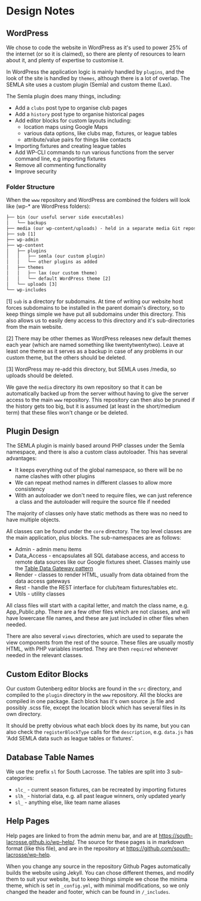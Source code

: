 # Design Notes

## WordPress

We chose to code the website in WordPress as it's used to power 25% of the internet (or so it is claimed), so there are plenty of resources to learn about it, and plenty of expertise to customise it.

In WordPress the application logic is mainly handled by `plugins`, and the look of the site is handled by `themes`, although there is a lot of overlap. The SEMLA site uses a custom plugin (Semla) and custom theme (Lax).

The Semla plugin does many things, including:

* Add a `clubs` post type to organise club pages
* Add a `history` post type to organise historical pages
* Add editor blocks for custom layouts including:
    * location maps using Google Maps
    * various data options, like clubs map, fixtures, or league tables
    * attribute/value pairs for things like contacts
* Importing fixtures and creating league tables
* Add WP-CLI commands to run various functions from the server command line, e.g importing fixtures
* Remove all commenting functionality
* Improve security

### Folder Structure

When the `www` repository and WordPress are combined the folders will look like (wp-* are WordPress folders):

```txt
├── bin (our useful server side executables)
│   └── backups
├── media (our wp-content/uploads) - held in a separate media Git repository
├── sub [1]
├── wp-admin
├── wp-content
│   ├── plugins
│   │   ├── semla (our custom plugin)
│   │   └── other plugins as added
│   ├── themes
│   │   ├── lax (our custom theme)
│   │   └── default WordPress theme [2]
│   └── uploads [3]
└── wp-includes
```

\[1\] `sub` is a directory for subdomains. At time of writing our website host forces subdomains to be installed in the parent domain's directory, so to keep things simple we have put all subdomains under this directory. This also allows us to easily deny access to this directory and it's sub-directories from the main website.

\[2\] There may be other themes as WordPress releases new default themes each year (which are named something like twentytwentytwo). Leave at least one theme as it serves as a backup in case of any problems in our custom theme, but the others should be deleted.

\[3\] WordPress may re-add this directory, but SEMLA uses /media, so uploads should be deleted.

We gave the `media` directory its own repository so that it can be automatically backed up from the server without having to give the server access to the main `www` repository. This repository can then also be pruned if the history gets too big, but it is assumed (at least in the short/medium term) that these files won't change or be deleted.

## Plugin Design

The SEMLA plugin is mainly based around PHP classes under the Semla namespace, and there is also a custom class autoloader. This has several advantages:

* It keeps everything out of the global namespace, so there will be no name clashes with other plugins
* We can repeat method names in different classes to allow more consistency
* With an autoloader we don't need to require files, we can just reference a class and the autoloader will require the source file if needed

The majority of classes only have static methods as there was no need to have multiple objects.

All classes can be found under the `core` directory. The top level classes are the main application, plus blocks. The sub-namespaces are as follows:

* Admin - admin menu items
* Data_Access - encapsulates all SQL database access, and access to remote data sources like our Google fixtures sheet. Classes mainly use the [Table Data Gateway pattern](https://www.martinfowler.com/eaaCatalog/tableDataGateway.html)
* Render - classes to render HTML, usually from data obtained from the data access gateways
* Rest - handle the REST interface for club/team fixtures/tables etc.
* Utils - utility classes

All class files will start with a capital letter, and match the class name, e.g. App_Public.php. There are a few other files which are not classes, and will have lowercase file names, and these are just included in other files when needed.

There are also several `views` directories, which are used to separate the view components from the rest of the source. These files are usually mostly HTML, with PHP variables inserted. They are then `required` whenever needed in the relevant classes.

## Custom Editor Blocks

Our custom Gutenberg editor blocks are found in the `src` directory, and compiled to the `plugin` directory in the `www` repository. All the blocks are compiled in one package. Each block has it's own source .js file and possibly .scss file, except the location block which has several files in its own directory.

It should be pretty obvious what each block does by its name, but you can also check the `registerBlockType` calls for the `description`, e.g. `data.js` has 'Add SEMLA data such as league tables or fixtures'.

## Database Table Names

We use the prefix `sl` for South Lacrosse. The tables are split into 3 sub-categories:

* `slc_` - current season fixtures, can be recreated by importing fixtures
* `slh_` - historial data, e.g. all past league winners, only updated yearly
* `sl_` - anything else, like team name aliases

## Help Pages

Help pages are linked to from the admin menu bar, and are at <https://south-lacrosse.github.io/wp-help/>. The source for these pages is in markdown format (like this file), and are in the repository at <https://github.com/south-lacrosse/wp-help>.

When you change any source in the repository Github Pages automatically builds the website using Jekyll. You can chose different themes, and modify them to suit your website, but to keep things simple we chose the minima theme, which is set in `_config.yml`, with minimal modifications, so we only changed the header and footer, which can be found in `/_includes`.
